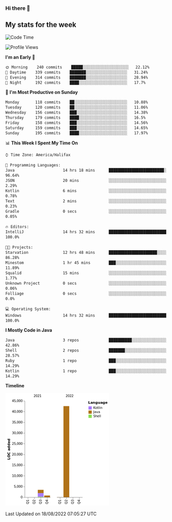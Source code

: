 ### Hi there 👋

## My stats for the week
<!--START_SECTION:waka-->
![Code Time](http://img.shields.io/badge/Code%20Time-379%20hrs%207%20mins-blue)

![Profile Views](http://img.shields.io/badge/Profile%20Views-0-blue)

**I'm an Early 🐤** 

```text
🌞 Morning    240 commits    █████░░░░░░░░░░░░░░░░░░░░   22.12% 
🌆 Daytime    339 commits    ███████░░░░░░░░░░░░░░░░░░   31.24% 
🌃 Evening    314 commits    ███████░░░░░░░░░░░░░░░░░░   28.94% 
🌙 Night      192 commits    ████░░░░░░░░░░░░░░░░░░░░░   17.7%

```
📅 **I'm Most Productive on Sunday** 

```text
Monday       118 commits    ██░░░░░░░░░░░░░░░░░░░░░░░   10.88% 
Tuesday      120 commits    ██░░░░░░░░░░░░░░░░░░░░░░░   11.06% 
Wednesday    156 commits    ███░░░░░░░░░░░░░░░░░░░░░░   14.38% 
Thursday     179 commits    ████░░░░░░░░░░░░░░░░░░░░░   16.5% 
Friday       158 commits    ███░░░░░░░░░░░░░░░░░░░░░░   14.56% 
Saturday     159 commits    ███░░░░░░░░░░░░░░░░░░░░░░   14.65% 
Sunday       195 commits    ████░░░░░░░░░░░░░░░░░░░░░   17.97%

```


📊 **This Week I Spent My Time On** 

```text
⌚︎ Time Zone: America/Halifax

💬 Programming Languages: 
Java                     14 hrs 18 mins      ████████████████████████░   96.64% 
JSON                     20 mins             ░░░░░░░░░░░░░░░░░░░░░░░░░   2.29% 
Kotlin                   6 mins              ░░░░░░░░░░░░░░░░░░░░░░░░░   0.78% 
Text                     2 mins              ░░░░░░░░░░░░░░░░░░░░░░░░░   0.23% 
Gradle                   0 secs              ░░░░░░░░░░░░░░░░░░░░░░░░░   0.05%

🔥 Editors: 
IntelliJ                 14 hrs 32 mins      █████████████████████████   100.0%

🐱‍💻 Projects: 
Starvation               12 hrs 48 mins      █████████████████████░░░░   86.28% 
Minestom                 1 hr 45 mins        ███░░░░░░░░░░░░░░░░░░░░░░   11.89% 
Squalid                  15 mins             ░░░░░░░░░░░░░░░░░░░░░░░░░   1.77% 
Unknown Project          0 secs              ░░░░░░░░░░░░░░░░░░░░░░░░░   0.06% 
Folliage                 0 secs              ░░░░░░░░░░░░░░░░░░░░░░░░░   0.0%

💻 Operating System: 
Windows                  14 hrs 32 mins      █████████████████████████   100.0%

```

**I Mostly Code in Java** 

```text
Java                     3 repos             ██████████░░░░░░░░░░░░░░░   42.86% 
Shell                    2 repos             ███████░░░░░░░░░░░░░░░░░░   28.57% 
Ruby                     1 repo              ███░░░░░░░░░░░░░░░░░░░░░░   14.29% 
Kotlin                   1 repo              ███░░░░░░░░░░░░░░░░░░░░░░   14.29%

```


**Timeline**

![Chart not found](https://raw.githubusercontent.com/lyndseyy/lyndseyy/main/charts/bar_graph.png) 


 Last Updated on 18/08/2022 07:05:27 UTC
<!--END_SECTION:waka-->